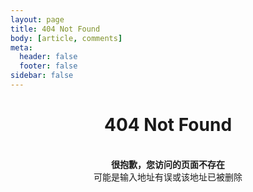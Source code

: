 ```yaml
---
layout: page
title: 404 Not Found
body: [article, comments]
meta:
  header: false
  footer: false
sidebar: false
---
```


# <center>404 Not Found</center>

<br>

<center><b>很抱歉，您访问的页面不存在</b></center>
<center>可能是输入地址有误或该地址已被删除</center>

<br>
<br>

